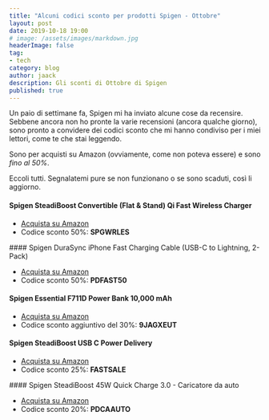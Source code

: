 ```yaml
---
title: "Alcuni codici sconto per prodotti Spigen - Ottobre"
layout: post
date: 2019-10-18 19:00
# image: /assets/images/markdown.jpg
headerImage: false
tag:
- tech
category: blog
author: jaack
description: Gli sconti di Ottobre di Spigen
published: true
---
```


Un paio di settimane fa, Spigen mi ha inviato alcune cose da recensire. Sebbene
ancora non ho pronte la varie recensioni (ancora qualche giorno), sono pronto a convidere dei codici sconto che mi hanno condiviso per i miei lettori, come te che stai leggendo.

Sono per acquisti su Amazon (ovviamente, come non poteva essere) e sono *fino al 50%*.

Eccoli tutti. Segnalatemi pure se non funzionano o se sono scaduti, così li aggiorno.

#### Spigen SteadiBoost Convertible (Flat & Stand) Qi Fast Wireless Charger
+ [Acquista su Amazon](https://amzn.to/33J4r7K)
+ Codice sconto 50%: **SPGWRLES**

#### Spigen DuraSync iPhone Fast Charging Cable (USB-C to Lightning, 2-Pack)
+ [Acquista su Amazon](https://amzn.to/2VRi2ak)
+ Codice sconto 50%: **PDFAST50**

#### Spigen Essential F711D Power Bank 10,000 mAh
+ [Acquista su Amazon](https://amzn.to/31pEyrN)
+ Codice sconto aggiuntivo del 30%: **9JAGXEUT**

#### Spigen SteadiBoost USB C Power Delivery
+ [Acquista su Amazon](https://amzn.to/2MQOG7X)
+ Codice sconto 25%: **FASTSALE**

#### Spigen SteadiBoost 45W Quick Charge 3.0 - Caricatore da auto
+ [Acquista su Amazon](https://amzn.to/2MPlttY)
+ Codice sconto 20%: **PDCAAUTO**
